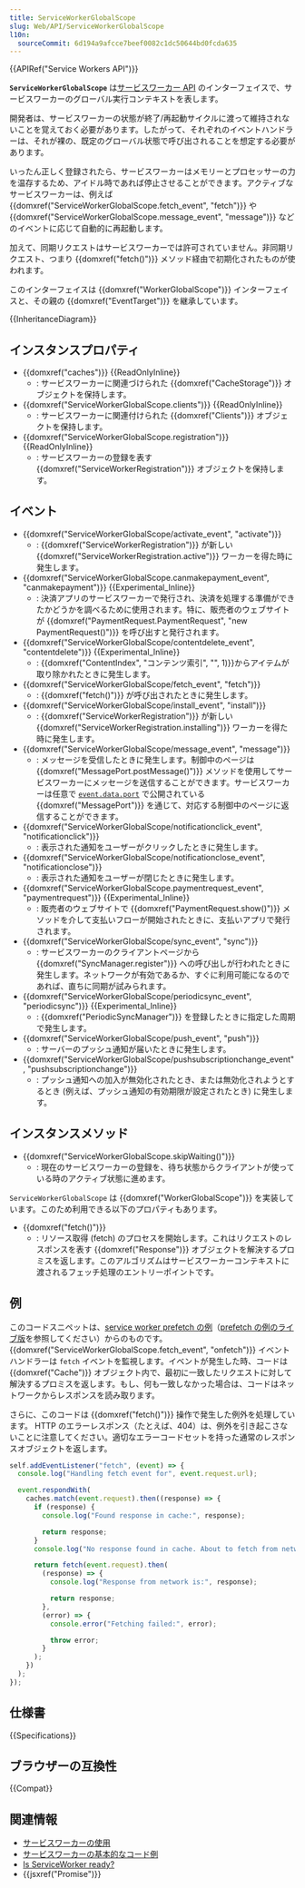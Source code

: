 ```yaml
---
title: ServiceWorkerGlobalScope
slug: Web/API/ServiceWorkerGlobalScope
l10n:
  sourceCommit: 6d194a9afcce7beef0082c1dc50644bd0fcda635
---
```


{{APIRef("Service Workers API")}}

**`ServiceWorkerGlobalScope`** は[サービスワーカー API](/ja/docs/Web/API/Service_Worker_API) のインターフェイスで、サービスワーカーのグローバル実行コンテキストを表します。

開発者は、サービスワーカーの状態が終了/再起動サイクルに渡って維持されないことを覚えておく必要があります。したがって、それぞれのイベントハンドラーは、それが裸の、既定のグローバル状態で呼び出されることを想定する必要があります。

いったん正しく登録されたら、サービスワーカーはメモリーとプロセッサーの力を温存するため、アイドル時であれば停止させることができます。アクティブなサービスワーカーは、例えば {{domxref("ServiceWorkerGlobalScope.fetch_event", "fetch")}} や {{domxref("ServiceWorkerGlobalScope.message_event", "message")}} などのイベントに応じて自動的に再起動します。

加えて、同期リクエストはサービスワーカーでは許可されていません。非同期リクエスト、つまり {{domxref("fetch()")}} メソッド経由で初期化されたものが使われます。

このインターフェイスは {{domxref("WorkerGlobalScope")}} インターフェイスと、その親の {{domxref("EventTarget")}} を継承しています。

{{InheritanceDiagram}}

## インスタンスプロパティ

- {{domxref("caches")}} {{ReadOnlyInline}}
  - : サービスワーカーに関連づけられた {{domxref("CacheStorage")}} オブジェクトを保持します。
- {{domxref("ServiceWorkerGlobalScope.clients")}} {{ReadOnlyInline}}
  - : サービスワーカーに関連付けられた {{domxref("Clients")}} オブジェクトを保持します。
- {{domxref("ServiceWorkerGlobalScope.registration")}} {{ReadOnlyInline}}
  - : サービスワーカーの登録を表す {{domxref("ServiceWorkerRegistration")}} オブジェクトを保持します。

## イベント

- {{domxref("ServiceWorkerGlobalScope/activate_event", "activate")}}
  - : {{domxref("ServiceWorkerRegistration")}} が新しい {{domxref("ServiceWorkerRegistration.active")}} ワーカーを得た時に発生します。
- {{domxref("ServiceWorkerGlobalScope.canmakepayment_event", "canmakepayment")}} {{Experimental_Inline}}
  - : 決済アプリのサービスワーカーで発行され、決済を処理する準備ができたかどうかを調べるために使用されます。特に、販売者のウェブサイトが {{domxref("PaymentRequest.PaymentRequest", "new PaymentRequest()")}} を呼び出すと発行されます。
- {{domxref("ServiceWorkerGlobalScope/contentdelete_event", "contentdelete")}} {{Experimental_Inline}}
  - : {{domxref("ContentIndex", "コンテンツ索引", "", 1)}}からアイテムが取り除かれたときに発生します。
- {{domxref("ServiceWorkerGlobalScope/fetch_event", "fetch")}}
  - : {{domxref("fetch()")}} が呼び出されたときに発生します。
- {{domxref("ServiceWorkerGlobalScope/install_event", "install")}}
  - : {{domxref("ServiceWorkerRegistration")}} が新しい {{domxref("ServiceWorkerRegistration.installing")}} ワーカーを得た時に発生します。
- {{domxref("ServiceWorkerGlobalScope/message_event", "message")}}
  - : メッセージを受信したときに発生します。制御中のページは {{domxref("MessagePort.postMessage()")}} メソッドを使用してサービスワーカーにメッセージを送信することができます。サービスワーカーは任意で [`event.data.port`](https://html.spec.whatwg.org/multipage/comms.html#messageport) で公開されている {{domxref("MessagePort")}} を通じて、対応する制御中のページに返信することができます。
- {{domxref("ServiceWorkerGlobalScope/notificationclick_event", "notificationclick")}}
  - : 表示された通知をユーザーがクリックしたときに発生します。
- {{domxref("ServiceWorkerGlobalScope/notificationclose_event", "notificationclose")}}
  - : 表示された通知をユーザーが閉じたときに発生します。
- {{domxref("ServiceWorkerGlobalScope.paymentrequest_event", "paymentrequest")}} {{Experimental_Inline}}
  - : 販売者のウェブサイトで {{domxref("PaymentRequest.show()")}} メソッドを介して支払いフローが開始されたときに、支払いアプリで発行されます。
- {{domxref("ServiceWorkerGlobalScope/sync_event", "sync")}}
  - : サービスワーカーのクライアントページから {{domxref("SyncManager.register")}} への呼び出しが行われたときに発生します。ネットワークが有効であるか、すぐに利用可能になるのであれば、直ちに同期が試みられます。
- {{domxref("ServiceWorkerGlobalScope/periodicsync_event", "periodicsync")}} {{Experimental_Inline}}
  - : {{domxref("PeriodicSyncManager")}} を登録したときに指定した周期で発生します。
- {{domxref("ServiceWorkerGlobalScope/push_event", "push")}}
  - : サーバーのプッシュ通知が届いたときに発生します。
- {{domxref("ServiceWorkerGlobalScope/pushsubscriptionchange_event", "pushsubscriptionchange")}}
  - : プッシュ通知への加入が無効化されたとき、または無効化されようとするとき (例えば、プッシュ通知の有効期限が設定されたとき) に発生します。

## インスタンスメソッド

- {{domxref("ServiceWorkerGlobalScope.skipWaiting()")}}
  - : 現在のサービスワーカーの登録を、待ち状態からクライアントが使っている時のアクティブ状態に進めます。

`ServiceWorkerGlobalScope` は {{domxref("WorkerGlobalScope")}} を実装しています。このため利用できる以下のプロパティもあります。

- {{domxref("fetch()")}}
  - : リソース取得 (fetch) のプロセスを開始します。これはリクエストのレスポンスを表す {{domxref("Response")}} オブジェクトを解決するプロミスを返します。このアルゴリズムはサービスワーカーコンテキストに渡されるフェッチ処理のエントリーポイントです。

## 例

このコードスニペットは、[service worker prefetch の例](https://github.com/GoogleChrome/samples/blob/gh-pages/service-worker/prefetch/service-worker.js)（[prefetch の例のライブ版](https://googlechrome.github.io/samples/service-worker/prefetch/)を参照してください）からのものです。 {{domxref("ServiceWorkerGlobalScope.fetch_event", "onfetch")}} イベントハンドラーは `fetch` イベントを監視します。イベントが発生した時、コードは {{domxref("Cache")}} オブジェクト内で、最初に一致したリクエストに対して解決するプロミスを返します。もし、何も一致しなかった場合は、コードはネットワークからレスポンスを読み取ります。

さらに、このコードは {{domxref("fetch()")}} 操作で発生した例外を処理しています。 HTTP のエラーレスポンス（たとえば、404）は、例外を引き起こさないことに注意してください。適切なエラーコードセットを持った通常のレスポンスオブジェクトを返します。

```js
self.addEventListener("fetch", (event) => {
  console.log("Handling fetch event for", event.request.url);

  event.respondWith(
    caches.match(event.request).then((response) => {
      if (response) {
        console.log("Found response in cache:", response);

        return response;
      }
      console.log("No response found in cache. About to fetch from network…");

      return fetch(event.request).then(
        (response) => {
          console.log("Response from network is:", response);

          return response;
        },
        (error) => {
          console.error("Fetching failed:", error);

          throw error;
        }
      );
    })
  );
});
```

## 仕様書

{{Specifications}}

## ブラウザーの互換性

{{Compat}}

## 関連情報

- [サービスワーカーの使用](/ja/docs/Web/API/Service_Worker_API/Using_Service_Workers)
- [サービスワーカーの基本的なコード例](https://github.com/mdn/dom-examples/tree/main/service-worker/simple-service-worker)
- [Is ServiceWorker ready?](https://jakearchibald.github.io/isserviceworkerready/)
- {{jsxref("Promise")}}
